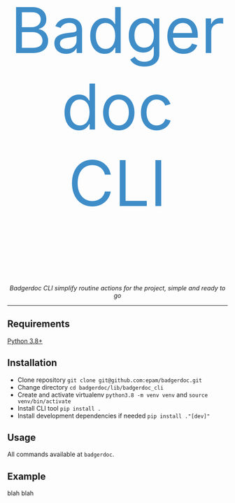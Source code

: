 <p style="font-size: 15vw; text-align: center">
    <span style="color: #3f8dc8">Badgerdoc CLI</span>
</p>
<p style="text-align: center">
    <em>Badgerdoc CLI simplify routine actions for the project, simple and ready to go</em>
</p>

---
## Requirements
[Python 3.8+ ](https://www.python.org/downloads/)

## Installation
- Clone repository `git clone git@github.com:epam/badgerdoc.git`
- Change directory `cd badgerdoc/lib/badgerdoc_cli`
- Create and activate virtualenv `python3.8 -m venv venv` and `source venv/bin/activate`
- Install CLI tool `pip install .`
- Install development dependencies if needed `pip install ."[dev]"`

## Usage
All commands available at `badgerdoc`.

## Example
blah blah
